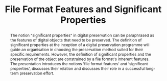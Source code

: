 ---
abstract: The notion "significant properties" in digital preservation can be paraphrased
  as the features of digital objects that need to be preserved. The definition of
  significant properties at the inception of a digital preservation programme will
  guide an organisation in choosing the preservation method suited for their specific
  requirements. However, the definition of significant properties and the preservation
  of the object are constrained by a file format's inherent features. The presentation
  introduces the notions 'file format features' and 'significant properties', discusses
  their relation and discusses their role in a successful long-term preservation effort.
creators:
- Andreas Aschenbrenner
date: null
document_url: https://services.phaidra.univie.ac.at/api/object/o:294998/download
grand_parent: iPRES
institutions: []
keywords:
- beijing
landing_page_url: https://phaidra.univie.ac.at/o:294998
language: eng
layout: publication
license: CC BY-SA 3.0 AT
notes_url: null
parent: iPRES 2004
publication_type: presentation
size: 468757
slides_url: null
source_name: iPRES
stream_url: null
title: File Format Features and Significant Properties
year: 2004
---